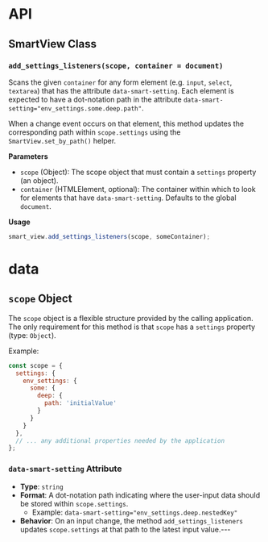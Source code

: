 # API

## SmartView Class
### `add_settings_listeners(scope, container = document)`

Scans the given `container` for any form element (e.g. `input`, `select`, `textarea`) that has the attribute `data-smart-setting`. Each element is expected to have a dot-notation path in the attribute `data-smart-setting="env_settings.some.deep.path"`.

When a change event occurs on that element, this method updates the corresponding path within `scope.settings` using the `SmartView.set_by_path()` helper.

**Parameters**

- `scope` (Object): The scope object that must contain a `settings` property (an object).  
- `container` (HTMLElement, optional): The container within which to look for elements that have `data-smart-setting`. Defaults to the global `document`.

**Usage**

```js
smart_view.add_settings_listeners(scope, someContainer);
```

# data

## `scope` Object

The `scope` object is a flexible structure provided by the calling application. The only requirement for this method is that `scope` has a `settings` property (type: `Object`).

Example:

```js
const scope = {
  settings: {
    env_settings: {
      some: {
        deep: {
          path: 'initialValue'
        }
      }
    }
  },
  // ... any additional properties needed by the application
};
```
### `data-smart-setting` Attribute

- **Type**: `string`
- **Format**: A dot-notation path indicating where the user-input data should be stored within `scope.settings`.
    - Example: `data-smart-setting="env_settings.deep.nestedKey"`
- **Behavior**: On an input change, the method `add_settings_listeners` updates `scope.settings` at that path to the latest input value.---